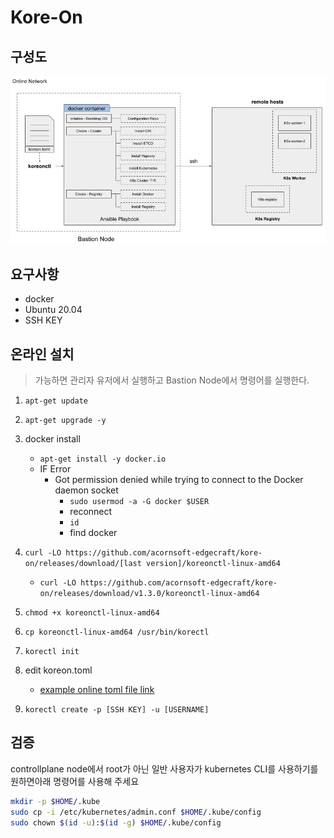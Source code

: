 # Kore-On

## 구성도

![online_install_archtecture](./online_install_architecture.jpeg)

## 요구사항

- docker
- Ubuntu 20.04
- SSH KEY

## 온라인 설치
> 가능하면 관리자 유저에서 실행하고 Bastion Node에서 명령어를 실행한다.

1. `apt-get update`

2. `apt-get upgrade -y`

3. docker install
   - `apt-get install -y docker.io`
   - IF Error
     - Got permission denied while trying to connect to the Docker daemon socket
        - `sudo usermod -a -G docker $USER`
        - reconnect
        - `id`
        - find docker

4. `curl -LO https://github.com/acornsoft-edgecraft/kore-on/releases/download/[last version]/koreonctl-linux-amd64`
      - `curl -LO https://github.com/acornsoft-edgecraft/kore-on/releases/download/v1.3.0/koreonctl-linux-amd64`

5. `chmod +x koreonctl-linux-amd64`

6. `cp koreonctl-linux-amd64 /usr/bin/korectl`

7. `korectl init`

8. edit koreon.toml
      - [example online toml file link](./example_online_koreon.toml)

9. `korectl create -p [SSH KEY] -u [USERNAME]`

## 검증

controllplane node에서 root가 아닌 일반 사용자가 kubernetes CLI를 사용하기를 원하면아래 명령어를 사용해 주세요

```bash
mkdir -p $HOME/.kube
sudo cp -i /etc/kubernetes/admin.conf $HOME/.kube/config
sudo chown $(id -u):$(id -g) $HOME/.kube/config
```
